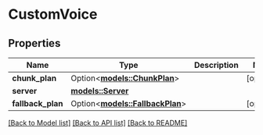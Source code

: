 # CustomVoice

## Properties

Name | Type | Description | Notes
------------ | ------------- | ------------- | -------------
**chunk_plan** | Option<[**models::ChunkPlan**](ChunkPlan.md)> |  | [optional]
**server** | [**models::Server**](Server.md) |  | 
**fallback_plan** | Option<[**models::FallbackPlan**](FallbackPlan.md)> |  | [optional]

[[Back to Model list]](../README.md#documentation-for-models) [[Back to API list]](../README.md#documentation-for-api-endpoints) [[Back to README]](../README.md)


